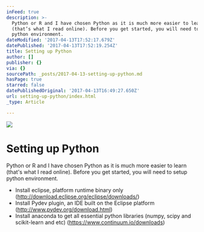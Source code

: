 ```yaml
---
inFeed: true
description: >-
  Python or R and I have chosen Python as it is much more easier to learn
  (that’s what I read online). Before you get started, you will need to setup
  python environment.
dateModified: '2017-04-13T17:52:17.679Z'
datePublished: '2017-04-13T17:52:19.254Z'
title: Setting up Python
author: []
publisher: {}
via: {}
sourcePath: _posts/2017-04-13-setting-up-python.md
hasPage: true
starred: false
datePublishedOriginal: '2017-04-13T16:49:27.650Z'
url: setting-up-python/index.html
_type: Article

---
```

![](https://the-grid-user-content.s3-us-west-2.amazonaws.com/ec9ed1e5-fe21-4076-b644-6f5e4b8c416f.jpg)

# Setting up Python

Python or R and I have chosen Python as it is much more easier to learn (that's what I read online). Before you get started, you will need to setup python environment.

* Install eclipse, platform runtime binary only (http://download.eclipse.org/eclipse/downloads/)
* Install Pydev plugin, an IDE built on the Eclipse platform (http://www.pydev.org/download.html)
* Install anaconda to get all essential python libraries (numpy, scipy and scikit-learn and etc) (https://www.continuum.io/downloads)